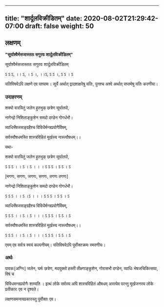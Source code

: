 
---
title: "शार्दूलविक्रीडितम्"
date: 2020-08-02T21:29:42-07:00
draft: false
weight: 50
---

## लक्षणम्

<div class="skt_gadya">

**"सूर्याश्वैर्मसजास्ततः सगुरवः शार्दूलविक्रीडितम्"**



सूर्याश्वैर्मसजास्ततः सगुरवः शार्दूलविक्रीडितम् <br/>

ऽ ऽ ऽ, ।। ऽ, । ऽ ।, ।।ऽ, ऽ ऽ ।, ऽ ऽ । ऽ <br/>

यतिविषयेऽपि लक्षणे एव पश्यामः। सूर्ये अर्थात् द्वादशाक्षरेषु यतिः, पुनश्च अश्वे अर्थात् सप्तमेषु यतिः करणीया।








### उदाहरणम्

<div class="shloka">

शक्यो वारयितुं जलेन हुतभुक् छत्रेण सूर्यातपो, <br/>

नागेन्द्रो निशिताङ्कुशेन समदो दण्डेन गोगर्धभौ। <br/>

व्याधिर्भेषजसङ्ग्रहैश्च विविधैर्मन्त्रप्रयोगैर्विषम्, <br/>

सर्वस्यौषधमस्ति शास्त्रविहितं मूर्खस्य नास्त्यौषधम्।। <br/>

यथा-

शक्यो वारयितुं जलेन हुतभुक् छत्रेण सूर्यातपो, <br/>

ऽ ऽ ऽ । । ऽ । ऽ । । । ऽ ऽ ऽ । ऽ ऽ । ऽ <br/>

[मगणः, सगणः, जगणः, सगणः, तगणः तगणः] <br/>

नागेन्द्रो निशिताङ्कुशेन समदो दण्डेन गोगर्धभौ। <br/>

ऽ ऽ ऽ । । ऽ ।ऽ । । । ऽ ऽ ऽ । ऽ ऽ । ऽ <br/>

व्याधिर्भेषजसङ्ग्रहैश्च विविधैर्मन्त्रप्रयोगैर्विषम्, <br/>

ऽ ऽ ऽ । । ऽ । ऽ । । । ऽ ऽ ऽ । ऽ ऽ । ऽ <br/>

सर्वस्यौषधमस्ति शास्त्रविहितं मूर्खस्य नास्त्यौषधम्।। <br/>

ऽ ऽ ऽ । । ऽ । ऽ । । । ऽ ऽ ऽ । ऽ ऽ । ऽ <br/>

एवम् एव सर्वत्र स्वयं कल्पनीयम्। यतिविषयेऽपि पूर्वोक्तक्रमः स्मरणीयः। <br/>

</div>

### अर्थः

पावकः[अग्निः] जलेन, घर्मः छत्रेण, मदयुक्तो हस्ती तीक्ष्णाङ्कुशेन, गोरासभौ दण्डेन, व्याधिः भेषजचिकित्सया, विषं च

विविधमन्त्रप्रयोगैः शाम्यति । इत्थं लोके सर्वस्य अपि शास्त्रविहितं औषधम् अस्त्येव परन्तु मूर्खजनस्य लोके प्रतीकारः एव न दृश्यते।

लक्षणसमन्वयप्रकारस्तु पूर्वोक्तः एव।

</div>